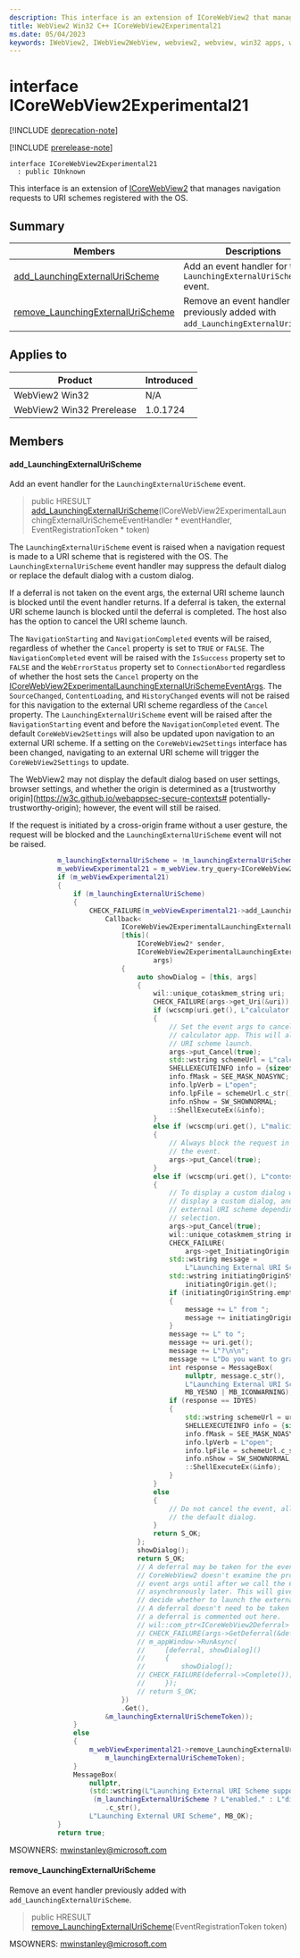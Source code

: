 ```yaml
---
description: This interface is an extension of ICoreWebView2 that manages navigation requests to URI schemes registered with the OS.
title: WebView2 Win32 C++ ICoreWebView2Experimental21
ms.date: 05/04/2023
keywords: IWebView2, IWebView2WebView, webview2, webview, win32 apps, win32, edge, ICoreWebView2, ICoreWebView2Controller, browser control, edge html, ICoreWebView2Experimental21
---
```


# interface ICoreWebView2Experimental21

[!INCLUDE [deprecation-note](../includes/deprecation-note.md)]

[!INCLUDE [prerelease-note](../includes/prerelease-note.md)]

```
interface ICoreWebView2Experimental21
  : public IUnknown
```

This interface is an extension of [ICoreWebView2](icorewebview2.md) that manages navigation requests to URI schemes registered with the OS.

## Summary

 Members                        | Descriptions
--------------------------------|---------------------------------------------
[add_LaunchingExternalUriScheme](#add_launchingexternalurischeme) | Add an event handler for the `LaunchingExternalUriScheme` event.
[remove_LaunchingExternalUriScheme](#remove_launchingexternalurischeme) | Remove an event handler previously added with `add_LaunchingExternalUriScheme`.



## Applies to

Product                         | Introduced
--------------------------------|---------------------------------------------
WebView2 Win32            |    N/A
WebView2 Win32 Prerelease |    1.0.1724

## Members

#### add_LaunchingExternalUriScheme

Add an event handler for the `LaunchingExternalUriScheme` event.

> public HRESULT [add_LaunchingExternalUriScheme](#add_launchingexternalurischeme)(ICoreWebView2ExperimentalLaunchingExternalUriSchemeEventHandler * eventHandler, EventRegistrationToken * token)

The `LaunchingExternalUriScheme` event is raised when a navigation request is made to a URI scheme that is registered with the OS. The `LaunchingExternalUriScheme` event handler may suppress the default dialog or replace the default dialog with a custom dialog.

If a deferral is not taken on the event args, the external URI scheme launch is blocked until the event handler returns. If a deferral is taken, the external URI scheme launch is blocked until the deferral is completed. The host also has the option to cancel the URI scheme launch.

The `NavigationStarting` and `NavigationCompleted` events will be raised, regardless of whether the `Cancel` property is set to `TRUE` or `FALSE`. The `NavigationCompleted` event will be raised with the `IsSuccess` property set to `FALSE` and the `WebErrorStatus` property set to `ConnectionAborted` regardless of whether the host sets the `Cancel` property on the [ICoreWebView2ExperimentalLaunchingExternalUriSchemeEventArgs](icorewebview2experimentallaunchingexternalurischemeeventargs.md). The `SourceChanged`, `ContentLoading`, and `HistoryChanged` events will not be raised for this navigation to the external URI scheme regardless of the `Cancel` property. The `LaunchingExternalUriScheme` event will be raised after the `NavigationStarting` event and before the `NavigationCompleted` event. The default `CoreWebView2Settings` will also be updated upon navigation to an external URI scheme. If a setting on the `CoreWebView2Settings` interface has been changed, navigating to an external URI scheme will trigger the `CoreWebView2Settings` to update.

The WebView2 may not display the default dialog based on user settings, browser settings, and whether the origin is determined as a [trustworthy origin](https://w3c.github.io/webappsec-secure-contexts#
potentially-trustworthy-origin); however, the event will still be raised.

If the request is initiated by a cross-origin frame without a user gesture, the request will be blocked and the `LaunchingExternalUriScheme` event will not be raised. 
```cpp
            m_launchingExternalUriScheme = !m_launchingExternalUriScheme;
            m_webViewExperimental21 = m_webView.try_query<ICoreWebView2Experimental21>();
            if (m_webViewExperimental21)
            {
                if (m_launchingExternalUriScheme)
                {
                    CHECK_FAILURE(m_webViewExperimental21->add_LaunchingExternalUriScheme(
                        Callback<
                            ICoreWebView2ExperimentalLaunchingExternalUriSchemeEventHandler>(
                            [this](
                                ICoreWebView2* sender,
                                ICoreWebView2ExperimentalLaunchingExternalUriSchemeEventArgs*
                                    args)
                            {
                                auto showDialog = [this, args]
                                {
                                    wil::unique_cotaskmem_string uri;
                                    CHECK_FAILURE(args->get_Uri(&uri));
                                    if (wcscmp(uri.get(), L"calculator://") == 0)
                                    {
                                        // Set the event args to cancel the event and launch the
                                        // calculator app. This will always allow the external
                                        // URI scheme launch.
                                        args->put_Cancel(true);
                                        std::wstring schemeUrl = L"calculator://";
                                        SHELLEXECUTEINFO info = {sizeof(info)};
                                        info.fMask = SEE_MASK_NOASYNC;
                                        info.lpVerb = L"open";
                                        info.lpFile = schemeUrl.c_str();
                                        info.nShow = SW_SHOWNORMAL;
                                        ::ShellExecuteEx(&info);
                                    }
                                    else if (wcscmp(uri.get(), L"malicious://") == 0)
                                    {
                                        // Always block the request in this case by cancelling
                                        // the event.
                                        args->put_Cancel(true);
                                    }
                                    else if (wcscmp(uri.get(), L"contoso://") == 0)
                                    {
                                        // To display a custom dialog we cancel the launch,
                                        // display a custom dialog, and then manually launch the
                                        // external URI scheme depending on the user's
                                        // selection.
                                        args->put_Cancel(true);
                                        wil::unique_cotaskmem_string initiatingOrigin;
                                        CHECK_FAILURE(
                                            args->get_InitiatingOrigin(&initiatingOrigin));
                                        std::wstring message =
                                            L"Launching External URI Scheme request";
                                        std::wstring initiatingOriginString =
                                            initiatingOrigin.get();
                                        if (initiatingOriginString.empty())
                                        {
                                            message += L" from ";
                                            message += initiatingOriginString;
                                        }
                                        message += L" to ";
                                        message += uri.get();
                                        message += L"?\n\n";
                                        message += L"Do you want to grant permission?\n";
                                        int response = MessageBox(
                                            nullptr, message.c_str(),
                                            L"Launching External URI Scheme",
                                            MB_YESNO | MB_ICONWARNING);
                                        if (response == IDYES)
                                        {
                                            std::wstring schemeUrl = uri.get();
                                            SHELLEXECUTEINFO info = {sizeof(info)};
                                            info.fMask = SEE_MASK_NOASYNC;
                                            info.lpVerb = L"open";
                                            info.lpFile = schemeUrl.c_str();
                                            info.nShow = SW_SHOWNORMAL;
                                            ::ShellExecuteEx(&info);
                                        }
                                    }
                                    else
                                    {
                                        // Do not cancel the event, allowing the request to use
                                        // the default dialog.
                                    }
                                    return S_OK;
                                };
                                showDialog();
                                return S_OK;
                                // A deferral may be taken for the event so that the
                                // CoreWebView2 doesn't examine the properties we set on the
                                // event args until after we call the Complete method
                                // asynchronously later. This will give the user more time to
                                // decide whether to launch the external URI scheme or not.
                                // A deferral doesn't need to be taken in this case, so taking
                                // a deferral is commented out here.
                                // wil::com_ptr<ICoreWebView2Deferral> deferral;
                                // CHECK_FAILURE(args->GetDeferral(&deferral));
                                // m_appWindow->RunAsync(
                                //     [deferral, showDialog]()
                                //     {
                                //         showDialog();
                                // CHECK_FAILURE(deferral->Complete());
                                //     });
                                // return S_OK;
                            })
                            .Get(),
                        &m_launchingExternalUriSchemeToken));
                }
                else
                {
                    m_webViewExperimental21->remove_LaunchingExternalUriScheme(
                        m_launchingExternalUriSchemeToken);
                }
                MessageBox(
                    nullptr,
                    (std::wstring(L"Launching External URI Scheme support has been ") +
                     (m_launchingExternalUriScheme ? L"enabled." : L"disabled."))
                        .c_str(),
                    L"Launching External URI Scheme", MB_OK);
            }
            return true;
```
 MSOWNERS: [mwinstanley@microsoft.com](mailto:mwinstanley@microsoft.com)

#### remove_LaunchingExternalUriScheme

Remove an event handler previously added with `add_LaunchingExternalUriScheme`.

> public HRESULT [remove_LaunchingExternalUriScheme](#remove_launchingexternalurischeme)(EventRegistrationToken token)

MSOWNERS: [mwinstanley@microsoft.com](mailto:mwinstanley@microsoft.com)

